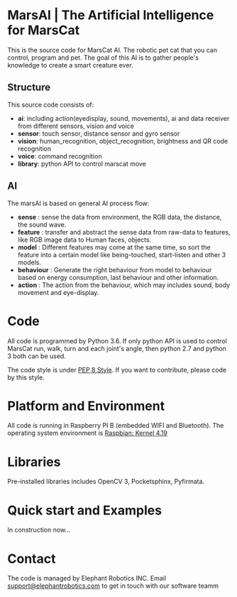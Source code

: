 <!--
Copyright (c) 2019 Elephant Robotics, Inc. All rights reserved.

Using this MarsAI source code is subject to the terms and conditions of Apache 2.0 License. Check LICENSE for more information
-->

# MarsAI | The Artificial Intelligence for MarsCat

This is the source code for MarsCat AI. The robotic pet cat that you can control, program and pet. The goal of this AI is to gather people's knowledge to create a smart creature ever. 

## Structure 

This source code consists of:
 * **ai**: including action(eyedisplay, sound, movements), ai and data receiver from different sensors, vision and voice
 * **sensor**: touch sensor, distance sensor and gyro sensor
 * **vision**: human_recognition, object_recognition, brightness and QR code recognition
 * **voice**: command recognition
 * **library**: python API to control marscat move

## AI

The marsAI is based on general AI process flow:
 * **sense** : sense the data from environment, the RGB data, the distance, the sound wave. 
 * **feature** : transfer and abstract the sense data from raw-data to features, like RGB image data to Human faces, objects.
 * **model** : Different features may come at the same time, so sort the feature into a certain model like being-touched, start-listen and other 3 models.
 * **behaviour** : Generate the right behaviour from model to behaviour based on energy consumption, last behaviour and other information.
 * **action** : The action from the behaviour, which may includes sound, body movement and eye-display.

# Code

All code is programmed by Python 3.6. If only python API is used to control MarsCat run, walk, turn and each joint's angle, then python 2.7 and python 3 both can be used. 

The code style is under [PEP 8 Style](https://www.python.org/dev/peps/pep-0008/). If you want to contribute, please code by this style.


# Platform and Environment 

All code is running in Raspberry PI B (embedded WIFI and Bluetooth). The operating system environment is [Raspbian: Kernel 4.19](https://www.raspberrypi.org/downloads/raspbian/) 

# Libraries

Pre-installed libraries includes OpenCV 3, Pocketsphinx, Pyfirmata.

# Quick start and Examples

In construction now...

# Contact

The code is managed by Elephant Robotics INC. Email support@elephantrobotics.com to get in touch with our software teamm 